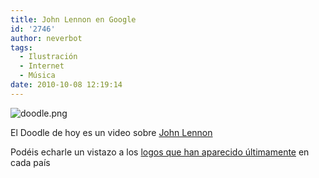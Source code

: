 ```yaml
---
title: John Lennon en Google
id: '2746'
author: neverbot
tags:
  - Ilustración
  - Internet
  - Música
date: 2010-10-08 12:19:14
---
```


![doodle.png](./doodle.png)

El Doodle de hoy es un video sobre [John Lennon](http://www.google.es/search?q=John+Lennon&ct=lennon10-hp&oi=ddle&hl=es)

Podéis echarle un vistazo a los [logos que han aparecido últimamente](http://www.google.es/logos/) en cada país